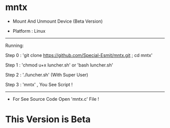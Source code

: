 # mntx

* Mount And Unmount Device (Beta Version)

* Platform : Linux
____________________________________________________
Running:

Step 0 : 'git clone https://github.com/Special-Esmit/mntx.git ; cd mntx'

Step 1 : 'chmod u+x luncher.sh' or 'bash luncher.sh'

Step 2 : './luncher.sh' (With Super User)

Step 3 : 'mntx' , You See Script !
____________________________________________________

* For See Source Code Open 'mntx.c' File !

# This Version is Beta
